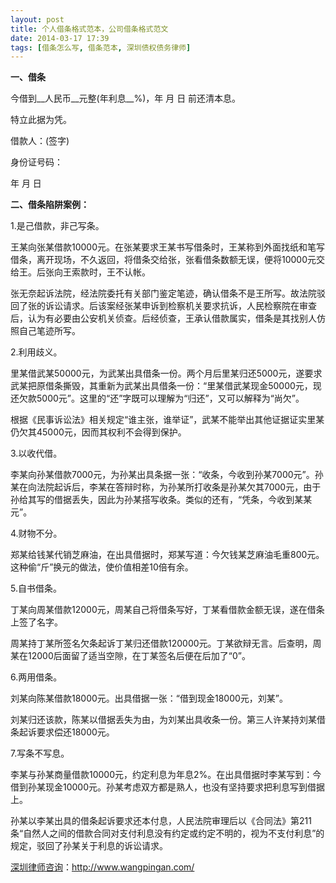 ```yaml
---
layout: post
title: 个人借条格式范本，公司借条格式范文
date: 2014-03-17 17:39
tags: [借条怎么写, 借条范本, 深圳债权债务律师]
---
```

<strong>一、借条</strong>

今借到__人民币__元整(年利息__%)，年 月 日 前还清本息。

特立此据为凭。

借款人：(签字)

身份证号码：

年 月 日

<strong>二、借条陷阱案例：</strong>

1.是己借款，非己写条。

王某向张某借款10000元。在张某要求王某书写借条时，王某称到外面找纸和笔写借条，离开现场，不久返回，将借条交给张，张看借条数额无误，便将10000元交给王。后张向王索款时，王不认帐。

张无奈起诉法院，经法院委托有关部门鉴定笔迹，确认借条不是王所写。故法院驳回了张的诉讼请求。后该案经张某申诉到检察机关要求抗诉，人民检察院在审查后，认为有必要由公安机关侦查。后经侦查，王承认借款属实，借条是其找别人仿照自己笔迹所写。

2.利用歧义。

里某借武某50000元，为武某出具借条一份。两个月后里某归还5000元，遂要求武某把原借条撕毁，其重新为武某出具借条一份：“里某借武某现金50000元，现还欠款5000元”。这里的“还”字既可以理解为“归还”，又可以解释为“尚欠”。

根据《民事诉讼法》相关规定“谁主张，谁举证”，武某不能举出其他证据证实里某仍欠其45000元，因而其权利不会得到保护。

3.以收代借。

李某向孙某借款7000元，为孙某出具条据一张：“收条，今收到孙某7000元”。孙某在向法院起诉后，李某在答辩时称，为孙某所打收条是孙某欠其7000元，由于孙给其写的借据丢失，因此为孙某搭写收条。类似的还有，“凭条，今收到某某元”。

4.财物不分。

郑某给钱某代销芝麻油，在出具借据时，郑某写道：今欠钱某芝麻油毛重800元。这种偷“斤”换元的做法，使价值相差10倍有余。

5.自书借条。

丁某向周某借款12000元，周某自己将借条写好，丁某看借款金额无误，遂在借条上签了名字。

周某持丁某所签名欠条起诉丁某归还借款120000元。丁某欲辩无言。后查明，周某在12000后面留了适当空隙，在丁某签名后便在后加了“0”。

6.两用借条。

刘某向陈某借款18000元。出具借据一张：“借到现金18000元，刘某”。

刘某归还该款，陈某以借据丢失为由，为刘某出具收条一份。第三人许某持刘某借条起诉要求偿还18000元。

7.写条不写息。

李某与孙某商量借款10000元，约定利息为年息2%。在出具借据时李某写到：今借到孙某现金10000元。孙某考虑双方都是熟人，也没有坚持要求把利息写到借据上。

孙某以李某出具的借条起诉要求还本付息，人民法院审理后以《合同法》第211条“自然人之间的借款合同对支付利息没有约定或约定不明的，视为不支付利息”的规定，驳回了孙某关于利息的诉讼请求。

<a href="http://www.wangpingan.com/">深圳律师咨询</a>：<a href="http://www.wangpingan.com/">http://www.wangpingan.com/</a>


